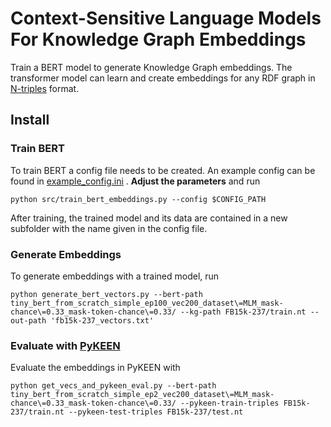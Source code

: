 # Context-Sensitive Language Models For Knowledge Graph Embeddings

Train a BERT model to generate Knowledge Graph embeddings. The transformer model can learn and create embeddings for any RDF graph in [N-triples](https://www.w3.org/TR/n-triples/) format.


## Install

### Train BERT

To train BERT a config file needs to be created. An example config can be found in [example_config.ini](src/conf/example_config.ini) . **Adjust the parameters** and run 

```
python src/train_bert_embeddings.py --config $CONFIG_PATH
```

After training, the trained model and its data are contained in a new subfolder with the name given in the config file.

### Generate Embeddings

To generate embeddings with a trained model, run 

```
python generate_bert_vectors.py --bert-path tiny_bert_from_scratch_simple_ep100_vec200_dataset\=MLM_mask-chance\=0.33_mask-token-chance\=0.33/ --kg-path FB15k-237/train.nt --out-path 'fb15k-237_vectors.txt'

```


### Evaluate with [PyKEEN](https://github.com/pykeen/pykeen)

Evaluate the embeddings in PyKEEN with

```
python get_vecs_and_pykeen_eval.py --bert-path tiny_bert_from_scratch_simple_ep2_vec200_dataset\=MLM_mask-chance\=0.33_mask-token-chance\=0.33/ --pykeen-train-triples FB15k-237/train.nt --pykeen-test-triples FB15k-237/test.nt
```
